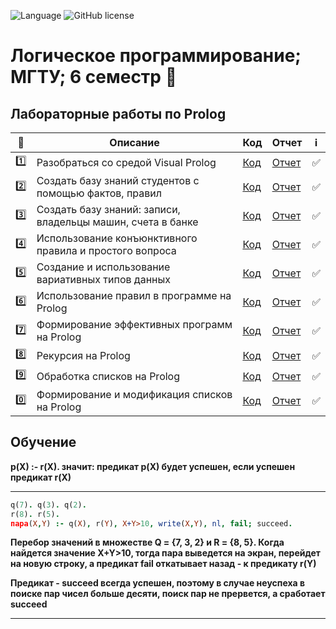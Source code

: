 ![Language](https://img.shields.io/badge/Language-Prolog-79414F)
![GitHub license](https://img.shields.io/badge/license-MIT-blue.svg?style=flat)

# Логическое программирование; МГТУ; 6 семестр 🤙

## Лабораторные работы по Prolog



| :1234: | Описание | Код | Отчет | :information_source: |
| --- | --- | --- | --- | --- |
| :one: | Разобраться со средой Visual Prolog | [Код](https://github.com/timoninas/logic-programming/blob/master/lab_01/lab_01.pro) | [Отчет](https://github.com/timoninas/logic-programming/blob/master/lab_01/report/lab_01.pdf) | :white_check_mark: |
| :two: | Создать базу знаний студентов с помощью фактов, правил| [Код](https://github.com/timoninas/logic-programming/blob/master/lab_02/lab_02.pro) | [Отчет](https://github.com/timoninas/logic-programming/blob/master/lab_02/report/lab_02.pdf) | :white_check_mark: |
| :three: | Создать базу знаний: записи, владельцы машин, счета в банке | [Код](https://github.com/timoninas/logic-programming/blob/master/lab_03/lab_03.pro) | [Отчет](https://github.com/timoninas/logic-programming/blob/master/lab_03/report/lab_03.pdf) | :white_check_mark: |
| :four: | Использование конъюнктивного правила и простого вопроса | [Код](https://github.com/timoninas/logic-programming/blob/master/lab_04/lab_04.pro) | [Отчет](https://github.com/timoninas/logic-programming/blob/master/lab_04/report/lab_04.pdf) | :white_check_mark: |
| :five: | Создание и использование вариативных типов данных | [Код](https://github.com/timoninas/logic-programming/blob/master/lab_05/lab_05.pro) | [Отчет](https://github.com/timoninas/logic-programming/blob/master/lab_05/lab_05.pdf) | :white_check_mark: |
| :six: | Использование правил в программе на Prolog | [Код](https://github.com/timoninas/logic-programming/blob/master/lab_06/lab_06.pro) | [Отчет](https://github.com/timoninas/logic-programming/blob/master/lab_06/lab_06.pdf) | :white_check_mark: |
| :seven: | Формирование эффективных программ на Prolog | [Код](https://github.com/timoninas/logic-programming/blob/master/lab_07/lab_07.pro) | [Отчет](https://github.com/timoninas/logic-programming/blob/master/lab_07/lab_07.pdf) | :white_check_mark: |
| :eight: | Рекурсия на Prolog | [Код](https://github.com/timoninas/logic-programming/blob/master/lab_08/lab_08.pro) | [Отчет](https://github.com/timoninas/logic-programming/blob/master/lab_08/lab_08.pdf) | :white_check_mark: |
| :nine: | Обработка списков на Prolog| [Код](https://github.com/timoninas/logic-programming/blob/master/lab_09/lab_09.pro) | [Отчет](https://github.com/timoninas/logic-programming/blob/master/lab_09/lab_09.pdf) | :white_check_mark: |
| :zero: | Формирование и модификация списков на Prolog| [Код](https://github.com/timoninas/logic-programming/blob/master/lab_10/lab_10.pro) | [Отчет](https://github.com/timoninas/logic-programming/blob/master/lab_10/lab_10.pdf) | :white_check_mark: |




## Обучение


**p(X) :- r(X). значит: предикат p(X) будет успешен, если успешен предикат r(X)**

____

```Prolog
q(7). q(3). q(2).
r(8). r(5).
пара(X,Y) :- q(X), r(Y), X+Y>10, write(X,Y), nl, fail; succeed.
```
**Перебор значений в множестве Q = {7, 3, 2} и R = {8, 5}. Когда найдется значение X+Y>10, 
тогда пара выведется на экран, перейдет на новую строку, а предикат fail
откатывает назад - к предикату r(Y)**

**Предикат - succeed всегда успешен, поэтому в 
случае неуспеха в поиске пар чисел больше десяти, поиск пар не прервется, а 
сработает succeed**

____
